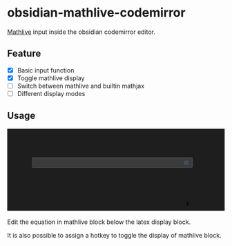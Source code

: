 # obsidian-mathlive-codemirror

[Mathlive](https://github.com/arnog/mathlive) input inside the obsidian codemirror editor.

## Feature
- [x] Basic input function
- [x] Toggle mathlive display
- [ ] Switch between mathlive and builtin mathjax
- [ ] Different display modes

## Usage
![example.gif](./assets/example.gif)

Edit the equation in mathlive block below the latex display block.

It is also possible to assign a hotkey to toggle the display of mathlive block.

